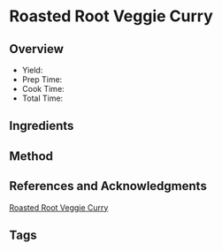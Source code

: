 # Roasted Root Veggie Curry

## Overview

- Yield:
- Prep Time:
- Cook Time:
- Total Time:

## Ingredients


## Method



## References and Acknowledgments

[Roasted Root Veggie Curry](https://www.reddit.com/r/GifRecipes/comments/ejfeav/roasted_root_veg_curry/)

## Tags



